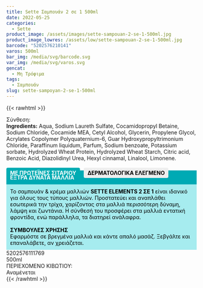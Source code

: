 ```yaml
---
title: Sette Σαμπουάν 2 σε 1 500ml
date: 2022-05-25
categories:
  - Sette
product_image: /assets/images/sette-sampouan-2-se-1-500ml.jpg
product_image_lowres: /assets/low/sette-sampouan-2-se-1-500ml.jpg
barcode: "5202576210141"
varos: 500ml
bar_img: /media/svg/barcode.svg
var_img: /media/svg/varos.svg
gencat:
  - Μη Τρόφιμα
tags:
  - Σαμπουάν
slug: sette-sampoyan-2-se-1-500ml
---
```

{{< rawhtml >}}
<div class="product">
    <div id="sistatika">Σύνθεση:</div>
    <div class="alltext"><b>Ingredients:</b> Aqua, Sodium Laureth Sulfate, Cocamidopropyl Betaine, Sodium Chloride, Cocamide ΜEA, Cetyl Alcohol, Glycerin, Propylene Glycol, Acrylates Copolymer Polyquaternium-6, Guar Hydroxypropyltrimonium Chloride, Paraffinum liquidum, Parfum, Sodium benzoate, Potassium sorbate, Hydrolyzed Wheat Protein, Hydrolyzed Wheat Starch, Citric acid, Benzoic Acid, Diazolidinyl Urea, Hexyl cinnamal, Linalool, Limonene.<br><br><b style="border-radius:4px;background: #00acb3;padding:5px 10px;color: #fff;margin:0 10px 5px 0px;display:-webkit-inline-box">ΜΕ ΠΡΩΤΕΪΝΕΣ ΣΙΤΑΡΙΟΥ</b><b style="border-radius:4px; background:#eee;padding:5px 10px;color:#000;display:-webkit-inline-box">ΔΕΡΜΑΤΟΛΟΓΙΚΑ
            ΕΛΕΓΜΕΝΟ</b></div>
    <div class="alltext" style="margin-top:-25px">
        <div style="background: #00aab4;padding:10px;margin:0;color: #fff;"><b>ΕΞΤΡΑ ΔΥΝΑΤΑ ΜΑΛΛΙΑ</b></div>
        <div style="background: rgb(166 236 239);padding: 10px;margin: 0px;"><font color="#000000">Το σαμπουάν &amp; κρέμα μαλλιών <b>SETTE ELEMENTS 2 ΣΕ 1</b> είναι ιδανικό για όλους τους τύπους μαλλιών. Προστατεύει και αναπλάθει εσωτερικά την τρίχα, χαρίζοντας στα μαλλιά περισσότερη δύναμη, λάμψη και ζωντάνια. Η σύνθεσή του προσφέρει στα μαλλιά εντατική φροντίδα, ενώ παράλληλα, τα διατηρεί ανάλαφρα.</font><br><br><font color="#000000"><b>ΣΥΜΒΟΥΛΕΣ ΧΡΗΣΗΣ </b><br>Εφαρμόστε σε βρεγμένα μαλλιά και κάντε απαλό μασάζ. Ξεβγάλτε και επαναλάβετε, αν χρειάζεται.</font></div>
    </div>
    <div id="barcode">
        <div id="barimage1"></div><span id="bartext">5202576111769</span>
    </div>
    <div id="varos">
        <div id="varosimage1"></div><span id="varostext">500ml</span>
    </div>
    <div id="kivotio">ΠΕΡΙΕΧΟΜΕΝΟ ΚΙΒΩΤΙΟΥ:<br>Αναμένεται</div>
  <div class="pimg"></div>

</div>
{{< /rawhtml >}}


